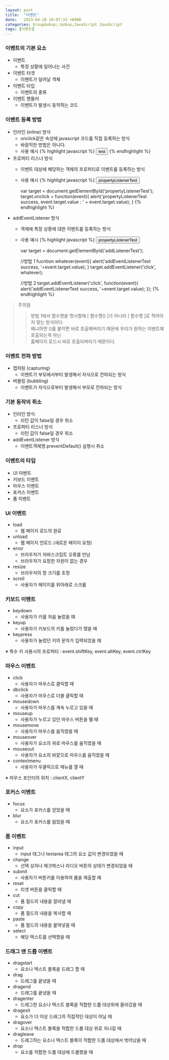 ```yaml
---
layout: post
title:  "이벤트"
date:   2023-04-28 10:07:33 +0900
categories: Group&nbsp;:&nbsp;JavaScript JavaScript
tags: [이벤트]
---
```


### 이벤트의 기본 요소

- 이벤트
    - 특정 상황에 일어나는 사건
- 이벤트 타겟
    - 이벤트가 일어날 객체
- 이벤트 타입
    - 이벤트의 종류
- 이벤트 핸들러
    - 이벤트가 발생시 동작하는 코드

### 이벤트 등록 방법

- 인라인 (inline) 방식
    - onclick같은 속성에 javascript 코드를 직접 등록하는 방식
    - 바람직한 방법은 아니다.
    - 사용 예시
        {% highlight javascript %}
        <input type="button" onclick="alert('event '+this.value);" value="test" />
        {% endhighlight %}
- 프로퍼티 리스너 방식
    - 이벤트 대상에 해당하는 객체의 프로퍼티로 이벤트를 등록하는 방식
    - 사용 예시
        {% highlight javascript %}
        <input type="button" id="propertyListenerTest" value="propertyListenerTest" />

        var target = document.getElementById('propertyListenerTest');
            target.onclick = function(event){
            alert('propertyListenerTest success, event.target.value : ' + event.target.value);
        }
        {% endhighlight %}
- addEventListener 방식
    - 객체에 특정 상황에 대한 이벤트를 등록하는 방식
    - 사용 예시
        {% highlight javascript %}
        <input type="button" id="addListenerTest" value="propertyListenerTest" />

        var target = document.getElementById('addListenerTest');

        //방법 1
        fucntion whatever(event){ alert('addEventListenerTest success, '+event.target.value); }
        target.addEventListener('click', whatever);

        //방법 2
        target.addEventListener('click', function(event){
            alert('addEventListenerTest success, '+event.target.value);
        });
        {% endhighlight %}

>주의점
>>방법 1에서 함수명을 명시할때 [ 함수명() ]가 아니라 [ 함수명 ]로 적어야지 맞는 방식이다.  
>>왜냐하면 ()를 붙이면 바로 호출해버리기 때문에 우리가 원하는 이벤트때 호출되는게 아닌  
>>홈페이지 로드시 바로 호출되버리기 때문이다.

### 이벤트 전파 방법

- 캡처링 (capturing)
    - 이벤트가 부모에서부터 발생해서 자식으로 전파되는 방식
- 버블링 (bubbling)
    - 이벤트가 자식으로부터 발생해서 부모로 전파되는 방식

### 기본 동작의 취소

- 인라인 방식
    - 리턴 값이 false일 경우 취소
- 프로퍼티 리스너 방식
    - 리턴 값이 false일 경우 취소
- addEventListener 방식
    - 이벤트객체명.preventDefault() 실행시 취소

### 이벤트의 타입

- UI 이벤트
- 키보드 이벤트
- 마우스 이벤트
- 포커스 이벤트
- 폼 이벤트

### UI 이벤트

- load
    - 웹 페이지 로드의 완료
- unload
    - 웹 페이지 언로드 (새로운 페이지 요청)
- error
    - 브라우저가 자바스크립트 오류를 만남
    - 브라우저가 요청한 자원이 없는 경우
- resize
    - 브라우저의 창 크기를 조정
- scroll
    - 사용자가 페이지를 위아래로 스크롤

### 키보드 이벤트

- keydown
    - 사용자가 키를 처음 눌렀을 때
- keyup
    - 사용자가 키보드의 키를 눌렀다가 땠을 때
- keypress
    - 사용자가 눌렀던 키의 문자가 입력되었을 때

※ 특수 키 사용시의 프로퍼티 : event.shiftKey, event.altKey, event.ctrlKey

### 마우스 이벤트

- click
    - 사용자가 마우스로 클릭할 때
- dbclick
    - 사용자가 마우스로 더블 클릭할 때
- mousedown
    - 사용자가 마우스를 계속 누르고 있을 때
- mouseup
    - 사용자가 누르고 있던 마우스 버튼을 땔 때
- mousemove
    - 사용자가 마우스를 움직였을 때
- mouseover
    - 사용자가 요소의 위로 마우스를 움직였을 때
- mouseout
    - 사용자가 요소의 바깥으로 마우스를 움직였을 때
- contextmenu
    - 사용자가 우클릭으로 메뉴를 열 때

※ 마우스 포인터의 위치 : clientX, clientY

### 포커스 이벤트

- focus
    - 요소가 포커스를 얻었을 때
- blur
    - 요소가 포커스를 잃었을 때

### 폼 이벤트

- input
    - input 태그나 textarea 태그의 요소 값이 변경되었을 때
- change
    - 선택 상자나 체크박스나 라디오 버튼의 상태가 변경되었을 때
- submit
    - 사용자가 버튼키를 이용하여 폼을 제출할 때
- reset
    - 리셋 버튼을 클릭할 때
- cut
    -  폼 필드의 내용을 잘라낼 때
- copy
    - 폼 필드의 내용을 복사할 때
- paste
    - 폼 필드의 내용을 붙여넣을 때
- select
    - 해당 텍스트를 선택했을 때

### 드래그 앤 드롭 이벤트

- dragstart
    - 요소나 텍스트 블록을 드래그 할 때
- drag
    - 드래그를 끝냈을 때
- dragend
    - 드래그를 끝냈을 때
- dragenter
    - 드래그한 요소나 텍스트 블록을 적합한 드롭 대상위에 올라갔을 때
- dragexit
    - 요소가 더 이상 드래그의 직접적인 대상이 아닐 때
- dragover
    - 요소나 텍스트 블록을 적합한 드롭 대상 위로 지나갈 때
- dragleave
    - 드래그하는 요소나 텍스트 블록이 적합한 드롭 대상에서 벗어났을 때
- drop
    - 요소를 적합한 드롭 대상에 드롭했을 때
